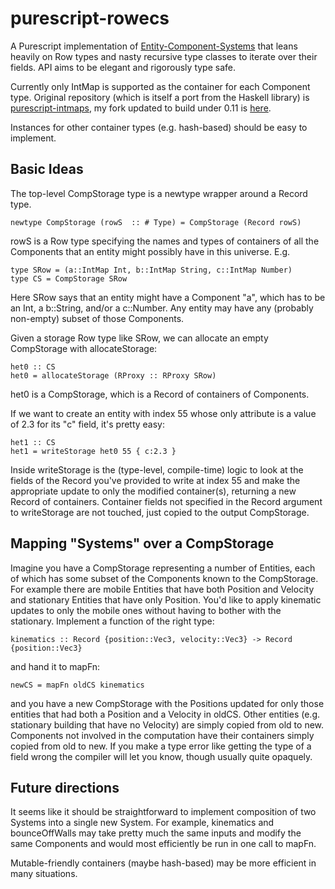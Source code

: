 # purescript-rowecs

A Purescript implementation of [Entity-Component-Systems](https://en.wikipedia.org/wiki/Entity%E2%80%93component%E2%80%93system) that leans heavily on Row types and nasty recursive type classes to iterate over their fields. API aims to be elegant and rigorously type safe.

Currently only IntMap is supported as the container for each Component type. Original repository (which is itself a port from the Haskell library) is [purescript-intmaps](https://github.com/tel/purescript-intmaps), my fork updated to build under 0.11 is [here](https://github.com/Gerstacker/purescript-intmaps).

Instances for other container types (e.g. hash-based) should be easy to implement.

## Basic Ideas

The top-level CompStorage type is a newtype wrapper around a Record type.

~~~
newtype CompStorage (rowS  :: # Type) = CompStorage (Record rowS)
~~~

rowS is a Row type specifying the names and types of containers of all the Components that an entity might possibly have in this universe. E.g.

~~~
type SRow = (a::IntMap Int, b::IntMap String, c::IntMap Number)
type CS = CompStorage SRow
~~~

Here SRow says that an entity might have a Component "a", which has to be an Int, a b::String, and/or a c::Number. Any entity may have any (probably non-empty) subset of those Components.

Given a storage Row type like SRow, we can allocate an empty CompStorage with allocateStorage:

~~~
het0 :: CS
het0 = allocateStorage (RProxy :: RProxy SRow)
~~~

het0 is a CompStorage, which is a Record of containers of Components.

If we want to create an entity with index 55 whose only attribute is a value of 2.3 for its "c" field, it's pretty easy:

~~~
het1 :: CS
het1 = writeStorage het0 55 { c:2.3 }
~~~

Inside writeStorage is the (type-level, compile-time) logic to look at the fields of the Record you've provided to write at index 55 and make the appropriate update to only the modified container(s), returning a new Record of containers. Container fields not specified in the Record argument to writeStorage are not touched, just copied to the output CompStorage.


## Mapping "Systems" over a CompStorage

Imagine you have a CompStorage representing a number of Entities, each of which has some subset of the Components known to the CompStorage. For example there are mobile Entities that have both Position and Velocity and stationary Entities that have only Position. You'd like to apply kinematic updates to only the mobile ones without having to bother with the stationary. Implement a function of the right type:

~~~
kinematics :: Record {position::Vec3, velocity::Vec3} -> Record {position::Vec3}
~~~

and hand it to mapFn:

~~~
newCS = mapFn oldCS kinematics
~~~

and you have a new CompStorage with the Positions updated for only those entities that had both a Position and a Velocity in oldCS. Other entities (e.g. stationary building that have no Velocity) are simply copied from old to new. Components not involved in the computation have their containers simply copied from old to new. If you make a type error like getting the type of a field wrong the compiler will let you know, though usually quite opaquely.

## Future directions
It seems like it should be straightforward to implement composition of two Systems into a single new System. For example, kinematics and bounceOffWalls may take pretty much the same inputs and modify the same Components and would most efficiently be run in one call to mapFn.

Mutable-friendly containers (maybe hash-based) may be more efficient in many situations.

